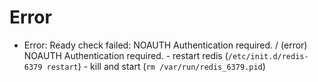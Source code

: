 # Error
 
 - Error: Ready check failed: NOAUTH Authentication required. / (error) NOAUTH Authentication required.
       - restart redis (```/etc/init.d/redis-6379 restart```)
       - kill and start (```rm /var/run/redis_6379.pid```)
        